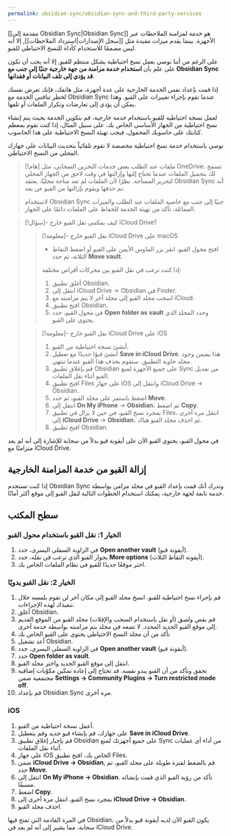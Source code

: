 ```yaml
---
permalink: obsidian-sync/obsidian-sync-and-third-party-services
---
```


[[مقدمة إلى Obsidian Sync|Obsidian Sync]] هو خدمة لمزامنة الملاحظات عبر الأجهزة. بينما يقدم ميزات مفيدة مثل [[سجل الإصدارات|استرداد الملاحظات]], إلا أنه ليس مصممًا للاستخدام كأداة للنسخ الاحتياطي للقبو.

على الرغم من أننا نوصي بعمل نسخ احتياطية بشكل منتظم للقبو, إلا أنه يجب أن تكون على علم بأن **استخدام خدمة مزامنة من جهة خارجية جنبًا إلى جنب مع Obsidian Sync قد يؤدي إلى تلف البيانات أو فقدانها**.

إذا قمت بإعداد نفس الخدمة الخارجية على عدة أجهزة، مثل هاتفك، فإنك تعرض نفسك لخطر تنافس الخدمة مع Obsidian Sync عندما تقوم بإجراء تغييرات على القبو. وهذا يمكن أن يؤدي إلى تعارضات وتكرار الملفات أو تلفها.

لعمل نسخة احتياطية للقبو باستخدام خدمة خارجية، قم بتكوين الخدمة بحيث يتم إنشاء نسخ احتياطية من الجهاز الأساسي الخاص بك. على سبيل المثال، إذا كنت تقوم بمعظم كتابتك على حاسوبك المحمول، فيجب تهيئة النسخ الاحتياطية على هذا الحاسوب.

نوصي باستخدام خدمة نسخ احتياطية مخصصة لا تقوم تلقائياً بتحديث البيانات على جهازك المحلي من النسخ الاحتياطي.

> [!هام] ملفات عند الطلب
> بعض خدمات التخزين السحابي، مثل OneDrive، تسمح لك بتحميل الملفات عندما تحتاج إليها وإزالتها في وقت لاحق من الجهاز المحلي لتحرير المساحة. نظرًا لأن الملفات لم تعد متاحة محليًا، يعتقد Obsidian Sync أنه تم حذفها ويقوم بإزالتها من القبو عن بعد.
>
> لاستخدام Obsidian Sync جنبًا إلى جنب مع خاصية الملفات عند الطلب والميزات المماثلة، تأكد من تهيئة الخدمة للحفاظ على الملفات دائمًا على الجهاز.

> [!سؤال]- كيف يمكنني نقل القبو خارج iCloud Drive؟
>
> > [!معلومة]- نقل القبو خارج iCloud Drive على macOS
> >
> > - افتح محول القبو، انقر بزر الماوس الأيمن على القبو أو اضغط النقاط الثلاثة، ثم حدد **Move vault**.
> >
> > إذا كنت ترغب في نقل القبو بين محركات أقراص مختلفة:
> >
> > 1. أغلق تطبيق Obsidian.
> > 2. انتقل إلى iCloud Drive → Obsidian في Finder.
> > 3. اسحب مجلد القبو إلى مجلد آخر لا يتم مزامنته مع iCloud.
> > 4. افتح تطبيق Obsidian.
> > 5. في محول القبو، حدد **Open folder as vault** وحدد المجلد الذي يحتوي على القبو.
>
> > [!معلومة]- نقل القبو خارج iCloud Drive على iOS
> >
> > 1. أنشئ نسخة احتياطية من القبو.
> > 2. أنشئ قبوًا جديدًا مع تعطيل **Save in iCloud Drive**. هذا يضمن وجود مجلد حاوية التطبيق. ستقوم بحذف هذا القبو عندما تنتهي.
> > 3. قم بإغلاق تطبيق Obsidian على جميع الأجهزة لمنع Sync من تعديل القبو أثناء نقل الملفات.
> > 4. افتح تطبيق Files على جهاز iOS وانتقل إلى iCloud Drive → Obsidian.
> > 5. اضغط باستمر على مجلد القبو، ثم حدد **Move**.
> > 6. انتقل إلى **On My iPhone** → **Obsidian**، ثم اضغط **Copy**.
> > 7. بمجرد نسخ القبو، في حين لا يزال في تطبيق Files، انتقل مرة أخرى إلى **iCloud Drive** → **Obsidian**، ثم احذف مجلد القبو هناك.
> > 8. افتح تطبيق Obsidian.

في محول القبو، يحتوي القبو الآن على أيقونة قبو بدلاً من سحابة للإشارة إلى أنه لم يعد متزامنًا مع iCloud Drive.

## إزالة القبو من خدمة المزامنة الخارجية

إذا كنت تستخدم Obsidian Sync وتدرك أنك قمت بإعداد القبو في مجلد مزامن بواسطة خدمة تابعة لجهة خارجية، يمكنك استخدام الخطوات التالية لنقل القبو إلى موقع أكثر أمانًا.

## سطح المكتب

### الخيار 1: نقل القبو باستخدام محول القبو

1. في الزاوية السفلى اليسرى، حدد **Open another vault** (أيقونة قبو).
2. بجوار القبو الذي ترغب في نقله، حدد **More options** (أيقونة النقاط الثلاث).
3. اختر موقعًا جديدًا للقبو في نظام الملفات الخاص بك.

### الخيار 2: نقل القبو يدويًا

1. قم بإجراء نسخ احتياطية للقبو. انسخ مجلد القبو إلى مكان آخر لن تقوم بلمسه خلال تنفيذك لهذه الإجراءات.
2. أغلق Obsidian.
3. قم بقص ولصق (أو نقل باستخدام السحب والإفلات) مجلد القبو من الموقع القديم إلى موقع القبو الجديد المحدد. لا تضعه في مجلد يتم مزامنته بواسطة خدمة أخرى.
4. تأكد من أن مجلد النسخ الاحتياطي يحتوي على القبو الخاص بك
5. أعد تشغيل Obsidian.
6. في الزاوية السفلى اليسرى، حدد **Open another vault** (أيقونة قبو).
7. حدد **Open folder as vault**.
8. انتقل إلى موقع القبو الجديد واختر مجلد القبو.
9. تحقق وتأكد من أن القبو يبدو نفسه. قد تحتاج إلى إعادة تمكين مكوّنات إضافية مجتمعية ضمن **Settings → Community Plugins → Turn restricted mode off**.
10. قم بإعداد Obsidian Sync مرة أخرى.

### iOS

1. أعمل نسخة احتياطية من القبو.
2. على جهازك، قم بإنشاء قبو جديد وقم بتعطيل **Save in iCloud Drive**.
3. قم بإجبار إغلاق تطبيق Obsidian على جميع أجهزتك لمنع Sync من أداء أي عمليات أثناء نقل الملفات.
4. على جهاز iOS الخاص بك، افتح تطبيق Files.
5. ضمن **iCloud Drive → Obsidian**, قم بالضغط لفترة طويلة على مجلد القبو، ثم حدد **Move**.
6. انتقل إلى **On My iPhone → Obsidian**. تأكد من رؤية القبو الذي قمت بإنشائه مسبقًا.
7. اضغط **Copy**.
8. بمجرد نسخ القبو، انتقل مرة أخرى إلى **iCloud Drive → Obsidian**.
9. احذف مجلد القبو.

في المرة القادمة التي تفتح فيها Obsidian، يكون القبو الآن لديه أيقونة قبو بدلاً من سحابة، مما يشير إلى أنه لم يعد في iCloud Drive.
